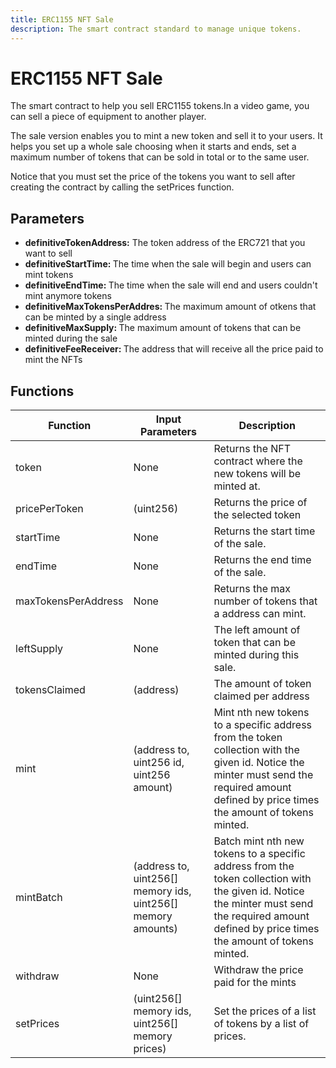 ```yaml
---
title: ERC1155 NFT Sale
description: The smart contract standard to manage unique tokens.
---
```

# ERC1155 NFT Sale

<p>The smart contract to help you sell ERC1155 tokens.In a video game, you can sell a piece of equipment to another player.</p>
	<p>The sale version enables you to mint a new token and sell it to your users. It helps you set up a whole sale choosing when it starts and ends, set a maximum number of tokens that can be sold in total or to the same user.</p>
	<p>Notice that you must set the price of the tokens you want to sell after creating the contract by calling the setPrices function.</p>

## Parameters

<ul>
	<li><strong>definitiveTokenAddress:</strong> The token address of the ERC721 that you want to sell</li>
	<li><strong>definitiveStartTime: </strong> The time when the sale will begin and users can mint tokens</li>
	<li><strong>definitiveEndTime: </strong> The time when the sale will end and users couldn't mint anymore tokens</li>
	<li><strong>definitiveMaxTokensPerAddres: </strong> The maximum amount of otkens that can be minted by a single address</li>
	<li><strong>definitiveMaxSupply: </strong> The maximum amount of tokens that can be minted during the sale</li>
	<li><strong>definitiveFeeReceiver: </strong> The address that will receive all the price paid to mint the NFTs</li>
	</ul>

## Functions

| Function | Input Parameters  | Description |
| --- | --- | --- |
| token | None | Returns the NFT contract where the new tokens will be minted at. |
| pricePerToken | (uint256) | Returns the price of the selected token  |
| startTime | None | Returns the start time of the sale. |
| endTime | None | Returns the end time of the sale. |
| maxTokensPerAddress | None | Returns the max number of tokens that a address can mint. |
| leftSupply | None | The left amount of token that can be minted during this sale. |
| tokensClaimed | (address) | The amount of token claimed per address |
| mint | (address to, uint256 id, uint256 amount) | Mint nth new tokens to a specific address from the token collection with the given id. Notice the minter must send the required amount defined by price times the amount of tokens minted. |
| mintBatch | (address to, uint256[] memory ids, uint256[] memory amounts) | Batch mint nth new tokens to a specific address from the token collection with the given id. Notice the minter must send the required amount defined by price times the amount of tokens minted. |
| withdraw | None | Withdraw the price paid for the mints |
| setPrices | (uint256[] memory ids, uint256[] memory prices) | Set the prices of a list of tokens by a list of prices. |
